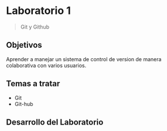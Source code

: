# Laboratorio 1
>Git y Github
## Objetivos
Aprender a manejar un sistema de control de version de manera colaborativa con varios usuarios.
## Temas a tratar
* Git
* Git-hub
## Desarrollo del Laboratorio



